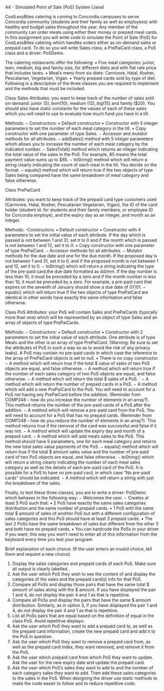 A4 - Simulated Point of Sale (PoS) System (Java)

CostLessBites catering is coming to Concordia campuses to serve Concordia community (students and their family as well as employees) 
with healthy and budget sales throughout the year. Any member of the community can order meals using either their money or prepaid meal cards. 
In this assignment you will write code to simulate the Point of Sale (PoS) for CostLessBites catering which handles orders either as on-demand sales or prepaid card. 
To do so you will write Sales class, a PrePaiCard class, a PoS class and a driver: PoSDemo.

The catering restaurants offer the following:
▪ Five meal categories: junior, teen, medium, big and family size, for different diets and with flat rate price that includes taxes. 
▪ Meal’s menu from six diets: Carnivore, Halal, Kosher, Pescatarian, Vegetarian, Vigan.
▪ Yearly prepaid cards sold by type of diet.
Following is a description of the three classes you are required to implement and the methods that must be included.

Class Sales
Attributes: you want to keep track of the number of sales sold on-demand: junior ($5), teen ($10), medium ($12), big ($15) and family ($20). 
You should also have static constants for the values of each of these sales which you will need to use to evaluate how much fund you have in a till.

Methods:
− Constructors:
▪ Default constructor
▪ Constructor with 5 integer parameters to set the number of each meal category in the till.
▪ Copy constructor with one parameter of type Sales.
− Accessor and mutator methods for all attributes.
− addSales() method with 5 integer parameters which allows you to increase the number of each meal category by the indicated number.
− SalesTotal() method which returns an integer indicating the total value of the sales in the PoS. For example, 85 means the total payment value sums up to $85.
− toString() method which will return a string clearly indicating the count of each meal in the till. You decide on the format.
− equals() method which will return true if the two objects of type Sales being compared have the same breakdown of meal category and false otherwise.

Class PrePaiCard

Attributes: you want to keep track of the prepaid card type customers used (Carnivore, Halal, Kosher, Pescatarian Vegetarian, Vigan), 
the ID of the card holder (student id: for students and their family members, or employee ID for Concordia employe), 
and the expiry day as an integer, and month as an integer.

Methods:
-Constructors:
▪ Default constructor
▪ Constructor with 4 parameters to set the initial value of each attribute. If the day which is passed is not between 1 and 31, 
set it to 0 and if the month which is passed is not between 1 and 12, set it to 0.
▪ Copy constructor with one parameter of type PrePaiCard.
− Accessor methods for all attributes.
− Mutator methods for the due date and one for the due month. If the proposed day is not between 1 and 31, set it to 0, and 
if the proposed month is not between 1 and 12, set it to 0.
− toString() which will return a string indicating the type of the pre-paid card,the due date formatted as dd/mm. 
If the day number is less than 10, it must be preceded by a zero and if the month number is less than 10, it must be preceded by a zero. 
For example, a pre-paid card that expires on the seventh of January should show a due date of 07/01.
− equals() which will return true if the two objects of type PrePaiCard are identical in other words have exactly the same information and false otherwise.

Class PoS
Attributes: your PoS will contain Sales and PrePaiCards (typically more than one) which will be represented by an object of 
type Sales and an array of objects of type PrePaiCards.

Methods:
− Constructors:
▪ Default constructor
▪ Constructor with 2 parameters to set the initial value of each attribute. One attribute is of type Meals and the other is an array of type PrePaiCard.
(Warning: Be sure to set the attributes of PoS in such a way so as to avoid the risk of any privacy leaks). 
A PoS may contain no pre-paid cards in which case the reference to the array of PrePaiCard objects is set to null.
▪ There is no copy constructor.
− A method which will return true if the total $ value of sales of two PoS objects are equal, and false otherwise.
− A method which will return true if the number of each sales category of two PoS objects are equal, and false otherwise.
− A method which will return the total $ sales of a PoS. `
− A method which will return the number of prepaid cards in a PoS.
− A method which will add a new PrePaiCard to the PoS. You will need to account for a PoS not having any PrePaiCard before the addition.
(Reminder from COMP248 – how do you increase the number of elements in an array?). This method returns the number of the pre-paid cards of a PoS after the addition.
− A method which will remove a pre-paid card from the PoS. You will need to account for a PoS that has no prepaid 
cards. (Reminder from COMP248 – how do you reduce the number of elements in an array?). This method returns true if the removal of the card was successful and false if it was not.
− A method which will update the expiry day and month of a prepaid card.
− A method which will add meals sales to the PoS. This method should have 5 parameters, one for each meal category and returns the new total sales value payments of the PoS.
− equals() method which will return true if the total $ amount sales value and the number of pre-paid card of two PoS objects are equal, and false otherwise.
− toString() which will return a string clearly indicating the number of each meal sales category as well as the details of each pre-paid card of the PoS. 
It is possible for a PoS to have no pre-paid card, in which case “No pre-paid cards” should be indicated.
− A method which will return a string with just the breakdown of the sales.

Finally, to test these three classes, you are to write a driver: PoSDemo which behaves in the following way:
− Welcomes the user.
− Creates at least 5 PoS such that:
▪ 2 PoS have exactly the same sales categories distribution and the same number of prepaid cards.
▪ 1 PoS with the same total $ amount of sales of another PoS but with a different configuration of sales categories and this PoS should have at least 3 prepaid cards.
▪ The last 2 PoSs have the same breakdown of sales but different from the other 3 and both have no prepaid cards.
▪ You can hardcode the PoSs in your driver if you want; this way you won’t need to enter all of this information from the keyboard every time you test your program.

Brief explanation of each choice: (If the user enters an invalid choice, tell them and request a new choice).
1. Display the sales categories and prepaid cards of each PoS. Make sure all output is clearly labelled.
2. Ask the user which PoS they wish to see the content of and display the categories of the sales and the prepaid card(s) info for that PoS.
3. Compare all PoSs and display those pairs that have the same total $ amount of sales along with the $ amount. If you have displayed the pair 1 and 4, do not display the pair 4 and 1 as that is repetitive.
4. Compare all PoSs and display the pairs that have the same $ amount distribution. Similarly, as in option 3, if you have displayed the pair 1 and 4, do not display the pair 4 and 1 as that is repetitive.
5. List all PoSs pairs that are equal based on the definition of equal in the class PoS. Avoid repetitive displays.
6. Ask the user which PoS they want to add a prepaid card to, as well as the prepaid card information, create the new prepaid card and add it to the PoS in question.
7. Ask the user which PoS they want to remove a prepaid card from, as well as the prepaid card index, they want removed, and remove it from the PoS.
8. Ask the user which prepaid card from which PoS they want to update. Ask the user for the new expiry date and update the prepaid card.
9. Ask the user which PoS’s sales they want to add to and the number of each category sales they want to add. Then add these sales categories to the sales in the PoS.
When designing the driver use static methods to make the code easier to follow and to reduce repetitive code.
